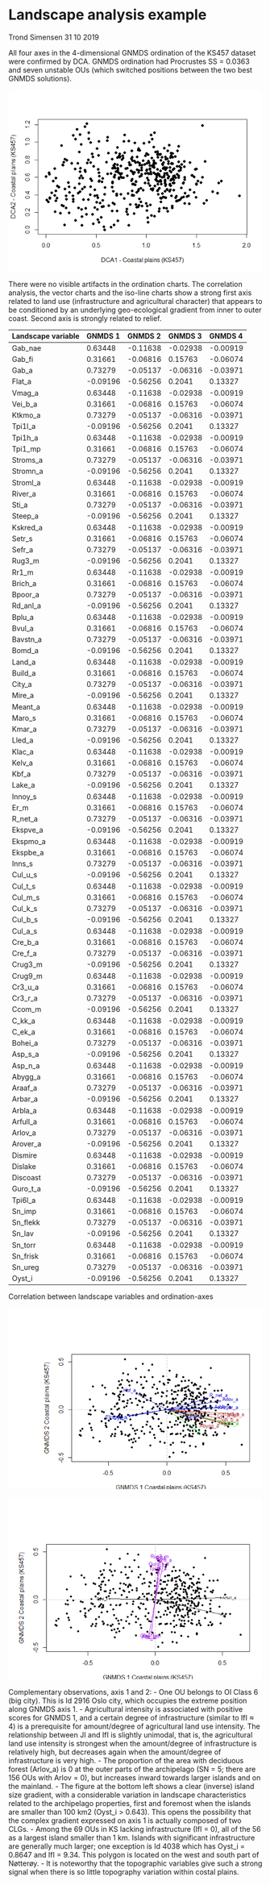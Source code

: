 Landscape analysis example
================
Trond Simensen
31 10 2019

All four axes in the 4-dimensional GNMDS ordination of the KS457 dataset
were confirmed by DCA. GNMDS ordination had Procrustes SS = 0.0363 and
seven unstable OUs (which switched positions between the two best GNMDS
solutions).

![](Landscape_analysis_example_files/figure-gfm/unnamed-chunk-3-1.png)<!-- -->

There were no visible artifacts in the ordination charts. The
correlation analysis, the vector charts and the iso-line charts show a
strong first axis related to land use (infrastructure and agricultural
character) that appears to be conditioned by an underlying
geo-ecological gradient from inner to outer coast. Second axis is
strongly related to relief.

| Landscape variable | GNMDS 1   | GNMDS 2   | GNMDS 3   | GNMDS 4   |
| :----------------- | :-------- | :-------- | :-------- | :-------- |
| Gab\_nae           | 0.63448   | \-0.11638 | \-0.02938 | \-0.00919 |
| Gab\_fi            | 0.31661   | \-0.06816 | 0.15763   | \-0.06074 |
| Gab\_a             | 0.73279   | \-0.05137 | \-0.06316 | \-0.03971 |
| Flat\_a            | \-0.09196 | \-0.56256 | 0.2041    | 0.13327   |
| Vmag\_a            | 0.63448   | \-0.11638 | \-0.02938 | \-0.00919 |
| Vei\_b\_a          | 0.31661   | \-0.06816 | 0.15763   | \-0.06074 |
| Ktkmo\_a           | 0.73279   | \-0.05137 | \-0.06316 | \-0.03971 |
| Tpi1l\_a           | \-0.09196 | \-0.56256 | 0.2041    | 0.13327   |
| Tpi1h\_a           | 0.63448   | \-0.11638 | \-0.02938 | \-0.00919 |
| Tpi1\_mp           | 0.31661   | \-0.06816 | 0.15763   | \-0.06074 |
| Stroms\_a          | 0.73279   | \-0.05137 | \-0.06316 | \-0.03971 |
| Stromn\_a          | \-0.09196 | \-0.56256 | 0.2041    | 0.13327   |
| Stroml\_a          | 0.63448   | \-0.11638 | \-0.02938 | \-0.00919 |
| River\_a           | 0.31661   | \-0.06816 | 0.15763   | \-0.06074 |
| Sti\_a             | 0.73279   | \-0.05137 | \-0.06316 | \-0.03971 |
| Steep\_a           | \-0.09196 | \-0.56256 | 0.2041    | 0.13327   |
| Kskred\_a          | 0.63448   | \-0.11638 | \-0.02938 | \-0.00919 |
| Setr\_s            | 0.31661   | \-0.06816 | 0.15763   | \-0.06074 |
| Sefr\_a            | 0.73279   | \-0.05137 | \-0.06316 | \-0.03971 |
| Rug3\_m            | \-0.09196 | \-0.56256 | 0.2041    | 0.13327   |
| Rr1\_m             | 0.63448   | \-0.11638 | \-0.02938 | \-0.00919 |
| Brich\_a           | 0.31661   | \-0.06816 | 0.15763   | \-0.06074 |
| Bpoor\_a           | 0.73279   | \-0.05137 | \-0.06316 | \-0.03971 |
| Rd\_anl\_a         | \-0.09196 | \-0.56256 | 0.2041    | 0.13327   |
| Bplu\_a            | 0.63448   | \-0.11638 | \-0.02938 | \-0.00919 |
| Bvul\_a            | 0.31661   | \-0.06816 | 0.15763   | \-0.06074 |
| Bavstn\_a          | 0.73279   | \-0.05137 | \-0.06316 | \-0.03971 |
| Bomd\_a            | \-0.09196 | \-0.56256 | 0.2041    | 0.13327   |
| Land\_a            | 0.63448   | \-0.11638 | \-0.02938 | \-0.00919 |
| Build\_a           | 0.31661   | \-0.06816 | 0.15763   | \-0.06074 |
| City\_a            | 0.73279   | \-0.05137 | \-0.06316 | \-0.03971 |
| Mire\_a            | \-0.09196 | \-0.56256 | 0.2041    | 0.13327   |
| Meant\_a           | 0.63448   | \-0.11638 | \-0.02938 | \-0.00919 |
| Maro\_s            | 0.31661   | \-0.06816 | 0.15763   | \-0.06074 |
| Kmar\_a            | 0.73279   | \-0.05137 | \-0.06316 | \-0.03971 |
| Lled\_a            | \-0.09196 | \-0.56256 | 0.2041    | 0.13327   |
| Klac\_a            | 0.63448   | \-0.11638 | \-0.02938 | \-0.00919 |
| Kelv\_a            | 0.31661   | \-0.06816 | 0.15763   | \-0.06074 |
| Kbf\_a             | 0.73279   | \-0.05137 | \-0.06316 | \-0.03971 |
| Lake\_a            | \-0.09196 | \-0.56256 | 0.2041    | 0.13327   |
| Innoy\_s           | 0.63448   | \-0.11638 | \-0.02938 | \-0.00919 |
| Er\_m              | 0.31661   | \-0.06816 | 0.15763   | \-0.06074 |
| R\_net\_a          | 0.73279   | \-0.05137 | \-0.06316 | \-0.03971 |
| Ekspve\_a          | \-0.09196 | \-0.56256 | 0.2041    | 0.13327   |
| Ekspmo\_a          | 0.63448   | \-0.11638 | \-0.02938 | \-0.00919 |
| Ekspbe\_a          | 0.31661   | \-0.06816 | 0.15763   | \-0.06074 |
| Inns\_s            | 0.73279   | \-0.05137 | \-0.06316 | \-0.03971 |
| Cul\_u\_s          | \-0.09196 | \-0.56256 | 0.2041    | 0.13327   |
| Cul\_t\_s          | 0.63448   | \-0.11638 | \-0.02938 | \-0.00919 |
| Cul\_m\_s          | 0.31661   | \-0.06816 | 0.15763   | \-0.06074 |
| Cul\_k\_s          | 0.73279   | \-0.05137 | \-0.06316 | \-0.03971 |
| Cul\_b\_s          | \-0.09196 | \-0.56256 | 0.2041    | 0.13327   |
| Cul\_a\_s          | 0.63448   | \-0.11638 | \-0.02938 | \-0.00919 |
| Cre\_b\_a          | 0.31661   | \-0.06816 | 0.15763   | \-0.06074 |
| Cre\_f\_a          | 0.73279   | \-0.05137 | \-0.06316 | \-0.03971 |
| Crug3\_m           | \-0.09196 | \-0.56256 | 0.2041    | 0.13327   |
| Crug9\_m           | 0.63448   | \-0.11638 | \-0.02938 | \-0.00919 |
| Cr3\_u\_a          | 0.31661   | \-0.06816 | 0.15763   | \-0.06074 |
| Cr3\_r\_a          | 0.73279   | \-0.05137 | \-0.06316 | \-0.03971 |
| Ccom\_m            | \-0.09196 | \-0.56256 | 0.2041    | 0.13327   |
| C\_kk\_a           | 0.63448   | \-0.11638 | \-0.02938 | \-0.00919 |
| C\_ek\_a           | 0.31661   | \-0.06816 | 0.15763   | \-0.06074 |
| Bohei\_a           | 0.73279   | \-0.05137 | \-0.06316 | \-0.03971 |
| Asp\_s\_a          | \-0.09196 | \-0.56256 | 0.2041    | 0.13327   |
| Asp\_n\_a          | 0.63448   | \-0.11638 | \-0.02938 | \-0.00919 |
| Abygg\_a           | 0.31661   | \-0.06816 | 0.15763   | \-0.06074 |
| Araaf\_a           | 0.73279   | \-0.05137 | \-0.06316 | \-0.03971 |
| Arbar\_a           | \-0.09196 | \-0.56256 | 0.2041    | 0.13327   |
| Arbla\_a           | 0.63448   | \-0.11638 | \-0.02938 | \-0.00919 |
| Arfull\_a          | 0.31661   | \-0.06816 | 0.15763   | \-0.06074 |
| Arlov\_a           | 0.73279   | \-0.05137 | \-0.06316 | \-0.03971 |
| Arover\_a          | \-0.09196 | \-0.56256 | 0.2041    | 0.13327   |
| Dismire            | 0.63448   | \-0.11638 | \-0.02938 | \-0.00919 |
| Dislake            | 0.31661   | \-0.06816 | 0.15763   | \-0.06074 |
| Discoast           | 0.73279   | \-0.05137 | \-0.06316 | \-0.03971 |
| Guro\_t\_a         | \-0.09196 | \-0.56256 | 0.2041    | 0.13327   |
| Tpi6l\_a           | 0.63448   | \-0.11638 | \-0.02938 | \-0.00919 |
| Sn\_imp            | 0.31661   | \-0.06816 | 0.15763   | \-0.06074 |
| Sn\_flekk          | 0.73279   | \-0.05137 | \-0.06316 | \-0.03971 |
| Sn\_lav            | \-0.09196 | \-0.56256 | 0.2041    | 0.13327   |
| Sn\_torr           | 0.63448   | \-0.11638 | \-0.02938 | \-0.00919 |
| Sn\_frisk          | 0.31661   | \-0.06816 | 0.15763   | \-0.06074 |
| Sn\_ureg           | 0.73279   | \-0.05137 | \-0.06316 | \-0.03971 |
| Oyst\_i            | \-0.09196 | \-0.56256 | 0.2041    | 0.13327   |

Correlation between landscape variables and
ordination-axes

![](Landscape_analysis_example_files/figure-gfm/unnamed-chunk-8-1.png)<!-- -->

![](Landscape_analysis_example_files/figure-gfm/unnamed-chunk-9-1.png)<!-- -->

Complementary observations, axis 1 and 2: - One OU belongs to OI Class 6
(big city). This is Id 2916 Oslo city, which occupies the extreme
position along GNMDS axis 1. - Agricultural intensity is associated with
positive scores for GNMDS 1, and a certain degree of infrastructure
(similar to IfI ≈ 4) is a prerequisite for amount/degree of agricultural
land use intensity. The relationship between JI and IfI is slightly
unimodal, that is, the agricultural land use intensity is strongest when
the amount/degree of infrastructure is relatively high, but decreases
again when the amount/degree of infrastructure is very high. - The
proportion of the area with deciduous forest (Arlov\_a) is 0 at the
outer parts of the archipelago (SN = 5; there are 156 OUs with Arlov =
0), but increases inward towards larger islands and on the mainland. -
The figure at the bottom left shows a clear (inverse) island size
gradient, with a considerable variation in landscape characteristics
related to the archipelago properties, first and foremost when the
islands are smaller than 100 km2 (Oyst\_i \> 0.643). This opens the
possibility that the complex gradient expressed on axis 1 is actually
composed of two CLGs. - Among the 69 OUs in KS lacking infrastructure
(IfI = 0), all of the 56 as a largest island smaller than 1 km. Islands
with significant infrastructure are generally much larger; one exception
is Id 4038 which has Oyst\_i = 0.8647 and IfI = 9.34. This polygon is
located on the west and south part of Nøtterøy. - It is noteworthy that
the topographic variables give such a strong signal when there is so
little topography variation within costal plains.
